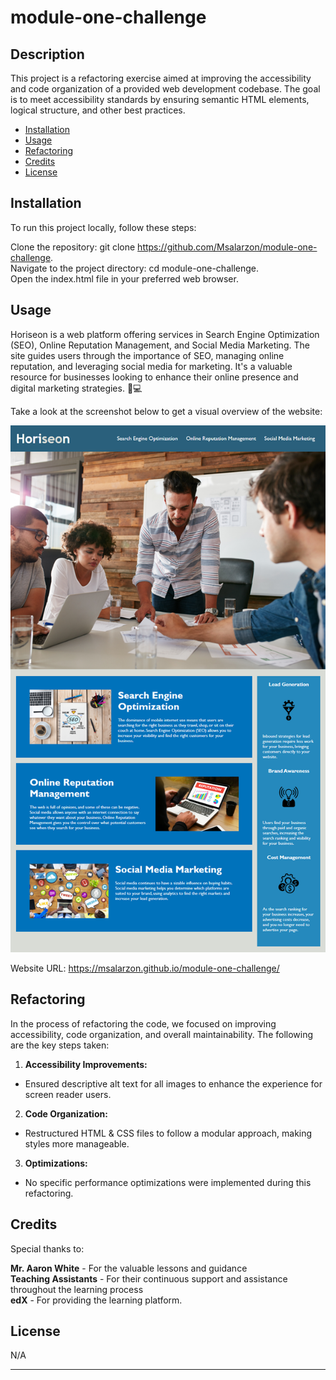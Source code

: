 

# module-one-challenge # 
## Description

This project is a refactoring exercise aimed at improving the accessibility and code organization of a provided web development codebase. 
The goal is to meet accessibility standards by ensuring semantic HTML elements, logical structure, and other best practices.


- [Installation](#installation)
- [Usage](#usage)
- [Refactoring](#refactoring)
- [Credits](#credits)
- [License](#license)

## Installation

To run this project locally, follow these steps:

Clone the repository: git clone https://github.com/Msalarzon/module-one-challenge.  
Navigate to the project directory: cd module-one-challenge.  
Open the index.html file in your preferred web browser.

## Usage

Horiseon is a web platform offering services in Search Engine Optimization (SEO), Online Reputation Management, and Social Media Marketing. The site guides users through the importance of SEO, managing online reputation, and leveraging social media for marketing. It's a valuable resource for businesses looking to enhance their online presence and digital marketing strategies. 🚀💻

Take a look at the screenshot below to get a visual overview of the website:

![Website Screenshot](assets/images/webpage-screenshot.png)

Website URL: https://msalarzon.github.io/module-one-challenge/

## Refactoring

In the process of refactoring the code, we focused on improving accessibility, code organization, and overall maintainability. The following are the key steps taken:

1. **Accessibility Improvements:**
- Ensured descriptive alt text for all images to enhance the experience for screen reader users.

2. **Code Organization:**
- Restructured HTML & CSS files to follow a modular approach, making styles more manageable.

3. **Optimizations:**
- No specific performance optimizations were implemented during this refactoring.


## Credits

Special thanks to:

**Mr. Aaron White** - For the valuable lessons and guidance  
**Teaching Assistants** - For their continuous support and assistance throughout the learning process  
**edX** - For providing the learning platform.

## License

N/A

---
